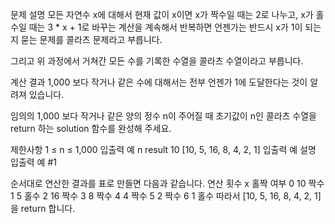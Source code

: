 문제 설명
모든 자연수 x에 대해서 현재 값이 x이면 x가 짝수일 때는 2로 나누고, x가 홀수일 때는 3 * x + 1로 바꾸는 계산을 계속해서 반복하면 언젠가는 반드시 x가 1이 되는지 묻는 문제를 콜라츠 문제라고 부릅니다.

그리고 위 과정에서 거쳐간 모든 수를 기록한 수열을 콜라츠 수열이라고 부릅니다.

계산 결과 1,000 보다 작거나 같은 수에 대해서는 전부 언젠가 1에 도달한다는 것이 알려져 있습니다.

임의의 1,000 보다 작거나 같은 양의 정수 n이 주어질 때 초기값이 n인 콜라츠 수열을 return 하는 solution 함수를 완성해 주세요.

제한사항
1 ≤ n ≤ 1,000
입출력 예
n	result
10	[10, 5, 16, 8, 4, 2, 1]
입출력 예 설명
입출력 예 #1

순서대로 연산한 결과를 표로 만들면 다음과 같습니다.
연산 횟수	x	홀짝 여부
0	10	짝수
1	5	홀수
2	16	짝수
3	8	짝수
4	4	짝수
5	2	짝수
6	1	홀수
따라서 [10, 5, 16, 8, 4, 2, 1]을 return 합니다.